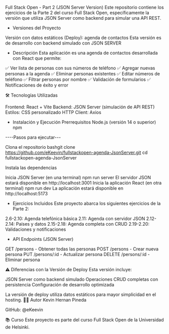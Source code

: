 Full Stack Open - Part 2 (JSON Server Version)
Este repositorio contiene los ejercicios de la Parte 2 del curso Full Stack Open, específicamente la versión que utiliza JSON Server como backend para simular una API REST.
- Versiones del Proyecto

Versión con datos estáticos (Deploy): agenda de contactos
Esta versión es de desarrollo con backend simulado con JSON SERVER

- Descripción
Esta aplicación es una agenda de contactos desarrollada con React que permite:

✅ Ver lista de personas con sus números de teléfono
✅ Agregar nuevas personas a la agenda
✅ Eliminar personas existentes
✅ Editar números de teléfono
✅ Filtrar personas por nombre
✅ Validación de formularios
✅ Notificaciones de éxito y error

🛠️ Tecnologías Utilizadas

Frontend: React + Vite
Backend: JSON Server (simulación de API REST)
Estilos: CSS personalizado
HTTP Client: Axios

- Instalación y Ejecución
Prerrequisitos
Node.js (versión 14 o superior)
npm 

----Pasos para ejecutar---

Clona el repositorio
bashgit clone https://github.com/eKeevin/fullstackopen-agenda-JsonServer.git
cd fullstackopen-agenda-JsonServer

Instala las dependencias

Inicia JSON Server (en una terminal)
npm run server
El servidor JSON estará disponible en http://localhost:3001
Inicia la aplicación React (en otra terminal)
npm run dev
La aplicación estará disponible en http://localhost:5173


- Ejercicios Incluidos
Este proyecto abarca los siguientes ejercicios de la Parte 2:

2.6-2.10: Agenda telefónica básica
2.11: Agenda con servidor JSON
2.12-2.14: Países y datos
2.15-2.18: Agenda completa con CRUD
2.19-2.20: Validaciones y notificaciones

- API Endpoints (JSON Server)

GET /persons - Obtener todas las personas
POST /persons - Crear nueva persona
PUT /persons/:id - Actualizar persona
DELETE /persons/:id - Eliminar persona

⚠ Diferencias con la Versión de Deploy
Esta versión incluye:

JSON Server como backend simulado
Operaciones CRUD completas con persistencia
Configuración de desarrollo optimizada

La versión de deploy utiliza datos estáticos para mayor simplicidad en el hosting.
👨‍💻 Autor
Kevin Hernan Pineda

GitHub: @eKeevin

📚 Curso
Este proyecto es parte del curso Full Stack Open de la Universidad de Helsinki.
